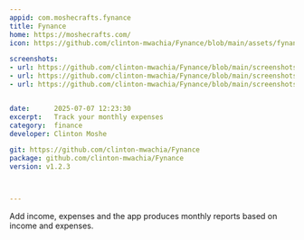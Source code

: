 ```yaml
---
appid: com.moshecrafts.fynance
title: Fynance
home: https://moshecrafts.com/
icon: https://github.com/clinton-mwachia/Fynance/blob/main/assets/fynance_icon.png?raw=true

screenshots:
- url: https://github.com/clinton-mwachia/Fynance/blob/main/screenshots/categories.png?raw=true
- url: https://github.com/clinton-mwachia/Fynance/blob/main/screenshots/income.png?raw=true
- url: https://github.com/clinton-mwachia/Fynance/blob/main/screenshots/report.png?raw=true


date:      2025-07-07 12:23:30
excerpt:   Track your monthly expenses
category:  finance
developer: Clinton Moshe

git: https://github.com/clinton-mwachia/Fynance
package: github.com/clinton-mwachia/Fynance
version: v1.2.3



---
```


Add income, expenses and the app produces monthly reports based on income and expenses.
